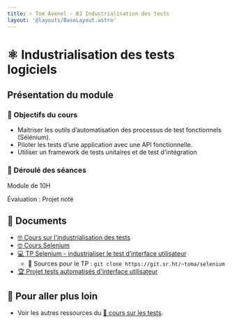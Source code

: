 ```yaml
---
title: ⚛️ Tom Avenel - B3 Industrialisation des tests
layout: '@layouts/BaseLayout.astro'
---
```


# ⚛️ Industrialisation des tests logiciels

## Présentation du module

### 🎯 Objectifs du cours

- Maitriser les outils d’automatisation des processus de test fonctionnels (Sélénium). 
- Piloter les tests d’une application avec une API fonctionnelle.
- Utiliser un framework de tests unitaires et de test d'intégration

### 📅 Déroulé des séances

Module de 10H

Évaluation : Projet noté

## 📑 Documents

- [🤓 Cours sur l'industrialisation des tests](/tests/cours-indus)
- [🤓 Cours Selenium](/tests/selenium-cours)
- [💻 TP Selenium - industrialiser le test d’interface utilisateur](/tests/selenium-tp)
  -   Sources pour le TP : `git clone https://git.sr.ht/~toma/selenium`
- [🏆 Projet tests automatisés d'interface utilisateur](/tests/selenium-projet)

## 🚀 Pour aller plus loin

- Voir les autres ressources du [🧪 cours sur les tests](/tests).
